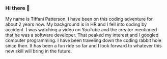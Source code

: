 ### Hi there 👋
My name is Tiffani Patterson. I have been on this coding adventure for about 2 years now. My background is in HR and I fell into coding by accident. I was watching a video on YouTube and the creator mentioned that he was a software developer. That peaked my interest and I googled computer programming. I have been traveling down the coding rabbit hole since then. It has been a fun ride so far and I look forward to whatever this new skill will bring in the future.

 

<!--
**tpatter1981/tpatter1981** is a ✨ _special_ ✨ repository because its `README.md` (this file) appears on your GitHub profile.

Here are some ideas to get you started:

- 🔭 I’m currently working on ...
- 🌱 I’m currently learning ...
- 👯 I’m looking to collaborate on ...
- 🤔 I’m looking for help with ...
- 💬 Ask me about ...
- 📫 How to reach me: ...
- 😄 Pronouns: ...
- ⚡ Fun fact: ...
-->
